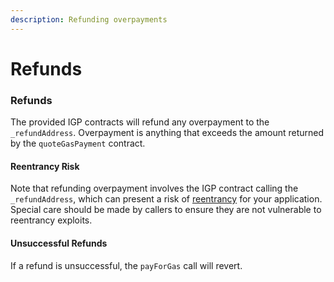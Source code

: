 ```yaml
---
description: Refunding overpayments
---
```


# Refunds

### Refunds

The provided IGP contracts will refund any overpayment to the `_refundAddress`. Overpayment is anything that exceeds the amount returned by the `quoteGasPayment` contract.

#### Reentrancy Risk

Note that refunding overpayment involves the IGP contract calling the `_refundAddress`, which can present a risk of [reentrancy](https://www.certik.com/resources/blog/3K7ZUAKpOr1GW75J2i0VHh-what-is-a-reentracy-attack) for your application. Special care should be made by callers to ensure they are not vulnerable to reentrancy exploits.

#### Unsuccessful Refunds

If a refund is unsuccessful, the `payForGas` call will revert.
